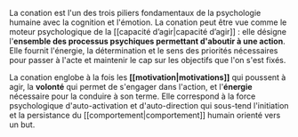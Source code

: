 La conation est l'un des trois piliers fondamentaux de la psychologie humaine avec la cognition et l'émotion. La conation peut être vue comme le moteur psychologique de la [[capacité d’agir|capacité d’agir]] : elle désigne l'**ensemble des processus psychiques permettant d'aboutir à une action**. Elle fournit l'énergie, la détermination et le sens des priorités nécessaires pour passer à l'acte et maintenir le cap sur les objectifs que l'on s'est fixés.

La conation englobe à la fois les **[[motivation|motivations]]** qui poussent à agir, la **volonté** qui permet de s'engager dans l'action, et l'**énergie** nécessaire pour la conduire à son terme. Elle correspond à la force psychologique d'auto-activation et d'auto-direction qui sous-tend l'initiation et la persistance du [[comportement|comportement]] humain orienté vers un but.